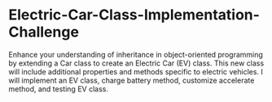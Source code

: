 # Electric-Car-Class-Implementation-Challenge
Enhance your understanding of inheritance in object-oriented programming by extending a Car class to create an Electric Car (EV) class. This new class will include additional properties and methods specific to electric vehicles. I will implement an EV class, charge battery method, customize accelerate method, and testing EV class.
